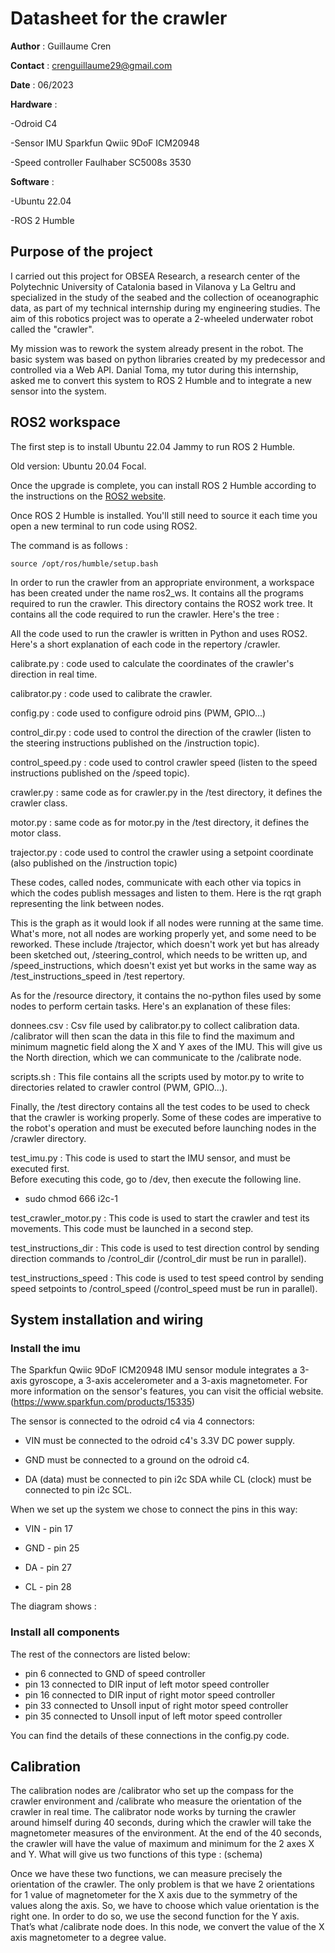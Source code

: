 # Datasheet for the crawler 

**Author** : Guillaume Cren

**Contact** : crenguillaume29@gmail.com 

**Date** : 06/2023


**Hardware** :

-Odroid C4 

-Sensor IMU Sparkfun Qwiic 9DoF ICM20948

-Speed controller Faulhaber SC5008s 3530


**Software** : 

-Ubuntu 22.04 

-ROS 2 Humble


## Purpose of the project

I carried out this project for OBSEA Research, a research center of the Polytechnic University of Catalonia based in Vilanova y La Geltru and specialized in the study of the seabed and the collection of oceanographic data, as part of my technical internship during my engineering studies. The aim of this robotics project was to operate a 2-wheeled underwater robot called the "crawler". 

My mission was to rework the system already present in the robot. The basic system was based on python libraries created by my predecessor and controlled via a Web API. Danial Toma, my tutor during this internship, asked me to convert this system to ROS 2 Humble and to integrate a new sensor into the system. 


## ROS2 workspace 

The first step is to install Ubuntu 22.04 Jammy to run ROS 2 Humble.  

Old version: Ubuntu 20.04 Focal.  

Once the upgrade is complete, you can install ROS 2 Humble according to the instructions on the [ROS2 website](https://docs.ros.org/en/humble/Installation/Ubuntu-Install-Debians.html). 

Once ROS 2 Humble is installed. You'll still need to source it each time you open a new terminal to run code using ROS2. 

The command is as follows :

	source /opt/ros/humble/setup.bash

In order to run the crawler from an appropriate environment, a workspace has been created under the name ros2_ws.
It contains all the programs required to run the crawler.
This directory contains the ROS2 work tree. It contains all the code required to run the crawler. Here's the tree :

All the code used to run the crawler is written in Python and uses ROS2.
Here's a short explanation of each code in the repertory /crawler. 

calibrate.py : code used to calculate the coordinates of the crawler's direction in real time.

calibrator.py : code used to calibrate the crawler.

config.py : code used to configure odroid pins (PWM, GPIO...)

control_dir.py : code used to control the direction of the crawler (listen to the steering instructions published on the /instruction topic).

control_speed.py : code used to control crawler speed (listen to the speed instructions published on the /speed topic).

crawler.py : same code as for crawler.py in the /test directory, it defines the crawler class.

motor.py : same code as for motor.py in the /test directory, it defines the motor class.

trajector.py : code used to control the crawler using a setpoint coordinate (also published on the /instruction topic)

These codes, called nodes, communicate with each other via topics in which the codes publish messages and listen to them.
Here is the rqt graph representing the link between nodes.


	
This is the graph as it would look if all nodes were running at the same time.
What's more, not all nodes are working properly yet, and some need to be reworked. 
These include /trajector, which doesn't work yet but has already been sketched out, /steering_control, which needs to be written up, and /speed_instructions, which doesn't exist yet but works in the same way as /test_instructions_speed in /test repertory.

As for the /resource directory, it contains the no-python files used by some nodes to perform certain tasks. Here's an explanation of these files:

donnees.csv : Csv file used by calibrator.py to collect calibration data. /calibrator will then scan the data in this file to find the maximum and minimum magnetic field along the X and Y axes of the IMU. This will give us the North direction, which we can communicate to the /calibrate node.

scripts.sh : This file contains all the scripts used by motor.py to write to directories related to crawler control (PWM, GPIO...).
	 
Finally, the /test directory contains all the test codes to be used to check that the 
crawler is working properly.
Some of these codes are imperative to the robot's operation and must be executed 
before launching nodes in the /crawler directory.

test_imu.py : This code is used to start the IMU sensor, and must be executed first.  
Before executing this code, go to /dev, then execute the following line.
- sudo chmod 666 i2c-1

test_crawler_motor.py :  This code is used to start the crawler and test its movements. This code must be launched in a second step. 

test_instructions_dir : This code is used to test direction control by sending direction commands to /control_dir (/control_dir must be run in parallel).

test_instructions_speed : This code is used to test speed control by sending speed setpoints to /control_speed (/control_speed must be run in parallel).


## System installation and wiring

### Install the imu 

The Sparkfun Qwiic 9DoF ICM20948 IMU sensor module integrates a 3-axis gyroscope, a 3-axis accelerometer and a 3-axis magnetometer.
For more information on the sensor's features, you can visit the official website.
(https://www.sparkfun.com/products/15335)

The sensor is connected to the odroid c4 via 4 connectors:

- VIN must be connected to the odroid c4's 3.3V DC power supply.

- GND must be connected to a ground on the odroid c4.

- DA (data) must be connected to pin i2c SDA while CL (clock) must be connected to pin i2c SCL.





When we set up the system we chose to connect the pins in this way:

- VIN - pin 17

- GND - pin 25

- DA - pin 27

- CL - pin 28

The diagram shows : 



### Install all components 

The rest of the connectors are listed below:

- pin 6 connected to GND of speed controller
- pin 13 connected to DIR input of left motor speed controller
- pin 16 connected to DIR input of right motor speed controller
- pin 33 connected to Unsoll input of right motor speed controller
- pin 35 connected to Unsoll input of left motor speed controller

You can find the details of these connections in the config.py code.

## Calibration

The calibration nodes are /calibrator who set up the compass for the crawler environment and /calibrate who measure the orientation of the crawler in real time. 
The calibrator node works by turning the crawler around himself during 40 seconds,  during which the crawler will take the magnetometer measures of the environment. 
At the end of the 40 seconds, the crawler will have the value of maximum and minimum for the 2 axes X and Y.  What will give us two functions of this type : 
					(schema)

Once we have these two functions, we can measure precisely the orientation of the crawler. 
The only problem is that we have 2 orientations for 1 value of magnetometer for the X axis due to the symmetry of the values along the axis.
So, we have to choose which value orientation is the right one. In order to do so, we use the second function for the Y axis. That’s what /calibrate node does. 
In this node, we convert the value of the X axis magnetometer to a degree value.   
